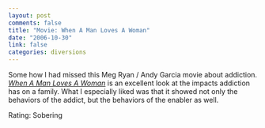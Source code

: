 ```yaml
--- 
layout: post
comments: false
title: "Movie: When A Man Loves A Woman"
date: "2006-10-30"
link: false
categories: diversions
---
```

Some how I had missed this Meg Ryan / Andy Garcia movie about addiction. <i><a href="http://imdb.com/title/tt0111693/" title="When A Man Loves A Woman">When A Man Loves A Woman</a></i> is an excellent look at the impacts addiction has on a family. What I especially liked was that it showed not only the behaviors of the addict, but the behaviors of the enabler as well.

Rating: Sobering
